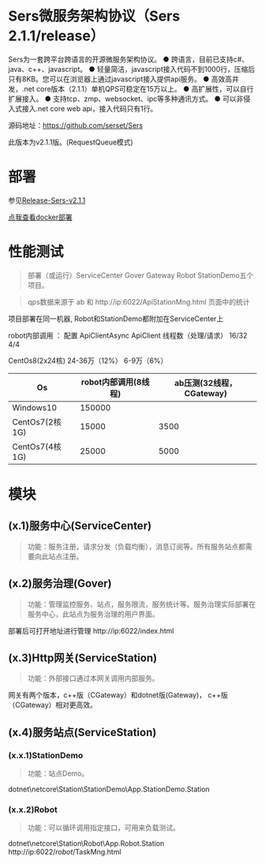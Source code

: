 # Sers微服务架构协议（Sers 2.1.1/release）

Sers为一套跨平台跨语言的开源微服务架构协议。
● 跨语言，目前已支持c#、java、c++、javascript。
● 轻量简洁，javascript接入代码不到1000行，压缩后只有8KB。您可以在浏览器上通过javascript接入提供api服务。
● 高效高并发，.net core版本（2.1.1）单机QPS可稳定在15万以上。
● 高扩展性，可以自行扩展接入。
● 支持tcp、zmp、websocket、ipc等多种通讯方式。
● 可以非侵入式接入.net core web api，接入代码只有1行。


源码地址：https://github.com/serset/Sers

此版本为v2.1.1版。(RequestQueue模式)


# 部署
参见[Release-Sers-v2.1.1](https://github.com/serset/Sers/tree/2.1.1/release/Release/Sers2.1.1/netcore)

[点我查看docker部署](https://github.com/serset/Sers/tree/2.1.1/release/Release/Sers2.1.1/netcore/docker)


# 性能测试
>部署（或运行）ServiceCenter Gover Gateway Robot StationDemo五个项目。


>qps数据来源于 ab 和 http://ip:6022/ApiStationMng.html 页面中的统计

项目部署在同一机器, Robot和StationDemo都附加在ServiceCenter上

 robot内部调用	：
  配置		       ApiClientAsync       ApiClient
线程数（处理/请求）       16/32		       4/4 
 
  CentOs8(2x24核)       24-36万（12%）       6-9万（6%）
 



   
| Os  |  robot内部调用(8线程)   |  ab压测(32线程，CGateway)   |
| ------------ | ------------ | ------------ |
| Windows10 |  150000 | |
| CentOs7(2核1G) |15000|3500|
| CentOs7(4核1G) |25000|5000|
 



# 模块

## (x.1)服务中心(ServiceCenter)
>功能：服务注册，请求分发（负载均衡），消息订阅等。所有服务站点都需要向此站点注册。


## (x.2)服务治理(Gover)
>功能：管理监控服务、站点，服务限流，服务统计等。服务治理实际部署在服务中心，此站点为服务治理的用户界面。

部署后可打开地址进行管理 http://ip:6022/index.html


  
## (x.3)Http网关(ServiceStation)
>功能：外部接口通过本网关调用内部服务。

网关有两个版本，c++版（CGateway）和dotnet版(Gateway)， c++版（CGateway）相对更高效。


## (x.4)服务站点(ServiceStation)

### (x.x.1)StationDemo
>功能：站点Demo。

dotnet\netcore\Station\StationDemo\App.StationDemo.Station

### (x.x.2)Robot
>功能：可以循环调用指定接口，可用来负载测试。

dotnet\netcore\Station\Robot\App.Robot.Station
http://ip:6022/_robot_/TaskMng.html
 
 

